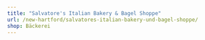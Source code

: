 ```yaml
---
title: "Salvatore's Italian Bakery & Bagel Shoppe"
url: /new-hartford/salvatores-italian-bakery-und-bagel-shoppe/
shop: Bäckerei
---
```

